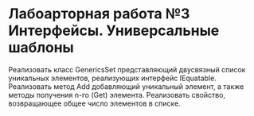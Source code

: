 # Лабоарторная работа №3 <br> Интерфейсы. Универсальные шаблоны

Реализовать класс GenericsSet представляющий двусвязный список
уникальных элементов, реализующих интерфейс IEquatable<T>. Реализовать
метод Add добавляющий уникальный элемент, а также методы получения
n-го (Get) элемента. Реализовать свойство, возвращающее общее число
элементов в списке. 
